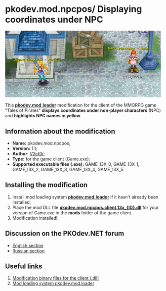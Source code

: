 # pkodev.mod.npcpos/ Displaying coordinates under NPC

![Coordinates under NPC](https://raw.githubusercontent.com/V3ct0r1024/pkodev.mod.npcpos/master/img/0.png)

This [**pkodev.mod.loader**](https://github.com/V3ct0r1024/pkodev.mod.loader) modification for the client of the MMORPG game "Tales of Pirates" **displays coordinates under non-player characters** (NPC) and **highlights NPC names in yellow**.

## Information about the modification
-   **Name:** pkodev.mod.npcpos;
-   **Version:** 1.1;
-   **Author:** [V3ct0r](https://github.com/V3ct0r1024);
-   **Type:** for the game client (Game.exe);
-   **Supported executable files (.exe):** GAME_13X_0, GAME_13X_1, GAME_13X_2, GAME_13X_3, GAME_13X_4, GAME_13X_5.

## Installing the modification

1. Install mod loading system [**pkodev.mod.loader**](https://github.com/V3ct0r1024/pkodev.mod.loader) if it hasn't already been installed.
2. Place the mod DLL file [**pkodev.mod.npcpos.client.13x_{ID}.dll**](https://github.com/V3ct0r1024/pkodev.mod.npcpos/releases) for your version of Game.exe in the **mods** folder of the game client.
3. Modification installed!

## Discussion on the PKOdev.NET forum

 - [English section](https://pkodev.net/topic/5801-displaying-coordinates-under-the-npc/)
 - [Russian section](https://pkodev.net/topic/5796-%D0%BE%D1%82%D0%BE%D0%B1%D1%80%D0%B0%D0%B6%D0%B5%D0%BD%D0%B8%D0%B5-%D0%BA%D0%BE%D0%BE%D1%80%D0%B4%D0%B8%D0%BD%D0%B0%D1%82-%D0%BF%D0%BE%D0%B4-npc/)

## Useful links
 
1. [Modification binary files for the client (.dll)](https://github.com/V3ct0r1024/pkodev.mod.npcpos/releases)
2. [Mod loading system pkodev.mod.loader](https://github.com/V3ct0r1024/pkodev.mod.loader)